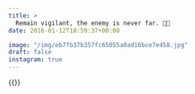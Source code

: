 ```yaml
---
title: >
  Remain vigilant, the enemy is never far. 👴🏻
date: 2016-01-12T18:59:37+00:00

image: "/img/eb7fb37b357fc65055a0ad16bce7e458.jpg"
draft: false
instagram: true
---
```


{{<photo src="/img/eb7fb37b357fc65055a0ad16bce7e458.jpg">}}
